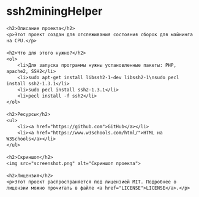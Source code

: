 <!DOCTYPE html>
<html lang="en">
<head>
    <meta charset="UTF-8">
    <meta name="viewport" content="width=device-width, initial-scale=1.0">
    <title>ssh2miningHelper</title>
</head>
<body>
    <h1>ssh2miningHelper</h1>
    
   
    <h2>Описание проекта</h2>
    <p>Этот проект создан для отслеживания состояния сборок для майнинга на CPU.</p>
    
    <h2>Что для этого нужно?</h2>
    <ol>
        <li>Для запуска программы нужны установленные пакеты: PHP, apache2, SSH2</li>
        <li>sudo apt-get install libssh2-1-dev libssh2-1\nsudo pecl install ssh2-1.3.1</li>
        <li>sudo pecl install ssh2-1.3.1</li>
        <li>pecl install -f ssh2</li>
    </ol>
    
    <h2>Ресурсы</h2>
    <ul>
        <li><a href="https://github.com">GitHub</a></li>
        <li><a href="https://www.w3schools.com/html/">HTML на W3Schools</a></li>
    </ul>
    
    <h2>Скриншот</h2>
    <img src="screenshot.png" alt="Скриншот проекта">
    
    <h2>Лицензия</h2>
    <p>Этот проект распространяется под лицензией MIT. Подробнее о лицензии можно прочитать в файле <a href="LICENSE">LICENSE</a>.</p>
</body>
</html>
